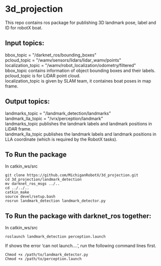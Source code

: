 # 3d_projection
This repo contains ros package for publishing 3D landmark pose, label and ID for robotX boat.

## Input topics:
bbox_topic = "/darknet_ros/bounding_boxes"<br/>
pcloud_topic = "/wamv/sensors/lidars/lidar_wamv/points"<br/>
localization_topic = "/wamv/robot_localization/odometry/filtered"<br/>
bbox_topic contains information of object bounding boxes and their labels.<br/>
pcloud_topic is for LiDAR point cloud.<br/>
localization_topic is given by SLAM team, it containes boat poses in map frame.<br/>

## Output topics:
landmarks_topic = "/landmark_detection/landmarks"<br/>
landmark_lla_topic = "/vrx/perception/landmark"<br/>
landmarks_topic publishes the landmark labels and landmark positions in LiDAR frame.<br/>
landmark_lla_topic publishes the landmark labels and landmark positions in LLA coordinate (which is required by the RobotX tasks).<br/>

## To Run the package
In catkin_ws/src
```
git clone https://github.com/MichiganRobotX/3d_projection.git
cd 3d_projection/landmark_detection
mv darknet_ros_msgs ../..
cd ../../..
catkin_make
source devel/setup.bash
rosrun landmark_detection landmark_detector.py
```

## To Run the package with darknet_ros together:
In catkin_ws/src
```
roslaunch landmark_detection perception.launch
```
If shows the error ‘can not launch....’, run the following command lines first.
```
Chmod +x /path/to/landmark_detector.py
Chmod +x /path/to/perception.launch
```
